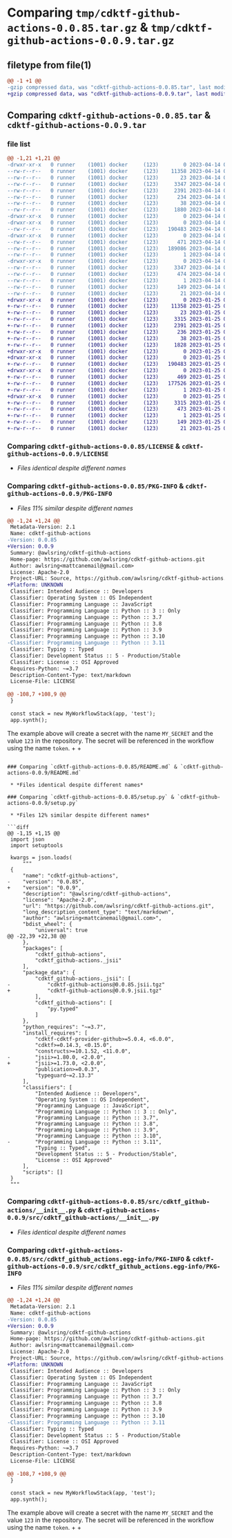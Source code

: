 # Comparing `tmp/cdktf-github-actions-0.0.85.tar.gz` & `tmp/cdktf-github-actions-0.0.9.tar.gz`

## filetype from file(1)

```diff
@@ -1 +1 @@
-gzip compressed data, was "cdktf-github-actions-0.0.85.tar", last modified: Fri Apr 14 00:27:01 2023, max compression
+gzip compressed data, was "cdktf-github-actions-0.0.9.tar", last modified: Wed Jan 25 01:45:21 2023, max compression
```

## Comparing `cdktf-github-actions-0.0.85.tar` & `cdktf-github-actions-0.0.9.tar`

### file list

```diff
@@ -1,21 +1,21 @@
-drwxr-xr-x   0 runner    (1001) docker     (123)        0 2023-04-14 00:27:01.592669 cdktf-github-actions-0.0.85/
--rw-r--r--   0 runner    (1001) docker     (123)    11358 2023-04-14 00:26:42.000000 cdktf-github-actions-0.0.85/LICENSE
--rw-r--r--   0 runner    (1001) docker     (123)       23 2023-04-14 00:26:42.000000 cdktf-github-actions-0.0.85/MANIFEST.in
--rw-r--r--   0 runner    (1001) docker     (123)     3347 2023-04-14 00:27:01.588669 cdktf-github-actions-0.0.85/PKG-INFO
--rw-r--r--   0 runner    (1001) docker     (123)     2391 2023-04-14 00:26:42.000000 cdktf-github-actions-0.0.85/README.md
--rw-r--r--   0 runner    (1001) docker     (123)      234 2023-04-14 00:26:42.000000 cdktf-github-actions-0.0.85/pyproject.toml
--rw-r--r--   0 runner    (1001) docker     (123)       38 2023-04-14 00:27:01.592669 cdktf-github-actions-0.0.85/setup.cfg
--rw-r--r--   0 runner    (1001) docker     (123)     1880 2023-04-14 00:26:42.000000 cdktf-github-actions-0.0.85/setup.py
-drwxr-xr-x   0 runner    (1001) docker     (123)        0 2023-04-14 00:27:01.584669 cdktf-github-actions-0.0.85/src/
-drwxr-xr-x   0 runner    (1001) docker     (123)        0 2023-04-14 00:27:01.588669 cdktf-github-actions-0.0.85/src/cdktf_github-actions/
--rw-r--r--   0 runner    (1001) docker     (123)   190483 2023-04-14 00:26:42.000000 cdktf-github-actions-0.0.85/src/cdktf_github-actions/__init__.py
-drwxr-xr-x   0 runner    (1001) docker     (123)        0 2023-04-14 00:27:01.588669 cdktf-github-actions-0.0.85/src/cdktf_github-actions/_jsii/
--rw-r--r--   0 runner    (1001) docker     (123)      471 2023-04-14 00:26:42.000000 cdktf-github-actions-0.0.85/src/cdktf_github-actions/_jsii/__init__.py
--rw-r--r--   0 runner    (1001) docker     (123)   189086 2023-04-14 00:26:42.000000 cdktf-github-actions-0.0.85/src/cdktf_github-actions/_jsii/cdktf-github-actions@0.0.85.jsii.tgz
--rw-r--r--   0 runner    (1001) docker     (123)        1 2023-04-14 00:26:42.000000 cdktf-github-actions-0.0.85/src/cdktf_github-actions/py.typed
-drwxr-xr-x   0 runner    (1001) docker     (123)        0 2023-04-14 00:27:01.588669 cdktf-github-actions-0.0.85/src/cdktf_github_actions.egg-info/
--rw-r--r--   0 runner    (1001) docker     (123)     3347 2023-04-14 00:27:01.000000 cdktf-github-actions-0.0.85/src/cdktf_github_actions.egg-info/PKG-INFO
--rw-r--r--   0 runner    (1001) docker     (123)      474 2023-04-14 00:27:01.000000 cdktf-github-actions-0.0.85/src/cdktf_github_actions.egg-info/SOURCES.txt
--rw-r--r--   0 runner    (1001) docker     (123)        1 2023-04-14 00:27:01.000000 cdktf-github-actions-0.0.85/src/cdktf_github_actions.egg-info/dependency_links.txt
--rw-r--r--   0 runner    (1001) docker     (123)      149 2023-04-14 00:27:01.000000 cdktf-github-actions-0.0.85/src/cdktf_github_actions.egg-info/requires.txt
--rw-r--r--   0 runner    (1001) docker     (123)       21 2023-04-14 00:27:01.000000 cdktf-github-actions-0.0.85/src/cdktf_github_actions.egg-info/top_level.txt
+drwxr-xr-x   0 runner    (1001) docker     (123)        0 2023-01-25 01:45:21.489591 cdktf-github-actions-0.0.9/
+-rw-r--r--   0 runner    (1001) docker     (123)    11358 2023-01-25 01:45:09.000000 cdktf-github-actions-0.0.9/LICENSE
+-rw-r--r--   0 runner    (1001) docker     (123)       23 2023-01-25 01:45:09.000000 cdktf-github-actions-0.0.9/MANIFEST.in
+-rw-r--r--   0 runner    (1001) docker     (123)     3315 2023-01-25 01:45:21.489591 cdktf-github-actions-0.0.9/PKG-INFO
+-rw-r--r--   0 runner    (1001) docker     (123)     2391 2023-01-25 01:45:09.000000 cdktf-github-actions-0.0.9/README.md
+-rw-r--r--   0 runner    (1001) docker     (123)      236 2023-01-25 01:45:09.000000 cdktf-github-actions-0.0.9/pyproject.toml
+-rw-r--r--   0 runner    (1001) docker     (123)       38 2023-01-25 01:45:21.489591 cdktf-github-actions-0.0.9/setup.cfg
+-rw-r--r--   0 runner    (1001) docker     (123)     1828 2023-01-25 01:45:09.000000 cdktf-github-actions-0.0.9/setup.py
+drwxr-xr-x   0 runner    (1001) docker     (123)        0 2023-01-25 01:45:21.485591 cdktf-github-actions-0.0.9/src/
+drwxr-xr-x   0 runner    (1001) docker     (123)        0 2023-01-25 01:45:21.485591 cdktf-github-actions-0.0.9/src/cdktf_github-actions/
+-rw-r--r--   0 runner    (1001) docker     (123)   190483 2023-01-25 01:45:09.000000 cdktf-github-actions-0.0.9/src/cdktf_github-actions/__init__.py
+drwxr-xr-x   0 runner    (1001) docker     (123)        0 2023-01-25 01:45:21.485591 cdktf-github-actions-0.0.9/src/cdktf_github-actions/_jsii/
+-rw-r--r--   0 runner    (1001) docker     (123)      469 2023-01-25 01:45:09.000000 cdktf-github-actions-0.0.9/src/cdktf_github-actions/_jsii/__init__.py
+-rw-r--r--   0 runner    (1001) docker     (123)   177526 2023-01-25 01:45:09.000000 cdktf-github-actions-0.0.9/src/cdktf_github-actions/_jsii/cdktf-github-actions@0.0.9.jsii.tgz
+-rw-r--r--   0 runner    (1001) docker     (123)        1 2023-01-25 01:45:09.000000 cdktf-github-actions-0.0.9/src/cdktf_github-actions/py.typed
+drwxr-xr-x   0 runner    (1001) docker     (123)        0 2023-01-25 01:45:21.485591 cdktf-github-actions-0.0.9/src/cdktf_github_actions.egg-info/
+-rw-r--r--   0 runner    (1001) docker     (123)     3315 2023-01-25 01:45:20.000000 cdktf-github-actions-0.0.9/src/cdktf_github_actions.egg-info/PKG-INFO
+-rw-r--r--   0 runner    (1001) docker     (123)      473 2023-01-25 01:45:21.000000 cdktf-github-actions-0.0.9/src/cdktf_github_actions.egg-info/SOURCES.txt
+-rw-r--r--   0 runner    (1001) docker     (123)        1 2023-01-25 01:45:21.000000 cdktf-github-actions-0.0.9/src/cdktf_github_actions.egg-info/dependency_links.txt
+-rw-r--r--   0 runner    (1001) docker     (123)      149 2023-01-25 01:45:21.000000 cdktf-github-actions-0.0.9/src/cdktf_github_actions.egg-info/requires.txt
+-rw-r--r--   0 runner    (1001) docker     (123)       21 2023-01-25 01:45:21.000000 cdktf-github-actions-0.0.9/src/cdktf_github_actions.egg-info/top_level.txt
```

### Comparing `cdktf-github-actions-0.0.85/LICENSE` & `cdktf-github-actions-0.0.9/LICENSE`

 * *Files identical despite different names*

### Comparing `cdktf-github-actions-0.0.85/PKG-INFO` & `cdktf-github-actions-0.0.9/PKG-INFO`

 * *Files 11% similar despite different names*

```diff
@@ -1,24 +1,24 @@
 Metadata-Version: 2.1
 Name: cdktf-github-actions
-Version: 0.0.85
+Version: 0.0.9
 Summary: @awlsring/cdktf-github-actions
 Home-page: https://github.com/awlsring/cdktf-github-actions.git
 Author: awlsring<mattcanemail@gmail.com>
 License: Apache-2.0
 Project-URL: Source, https://github.com/awlsring/cdktf-github-actions.git
+Platform: UNKNOWN
 Classifier: Intended Audience :: Developers
 Classifier: Operating System :: OS Independent
 Classifier: Programming Language :: JavaScript
 Classifier: Programming Language :: Python :: 3 :: Only
 Classifier: Programming Language :: Python :: 3.7
 Classifier: Programming Language :: Python :: 3.8
 Classifier: Programming Language :: Python :: 3.9
 Classifier: Programming Language :: Python :: 3.10
-Classifier: Programming Language :: Python :: 3.11
 Classifier: Typing :: Typed
 Classifier: Development Status :: 5 - Production/Stable
 Classifier: License :: OSI Approved
 Requires-Python: ~=3.7
 Description-Content-Type: text/markdown
 License-File: LICENSE
 
@@ -108,7 +108,9 @@
 }
 
 const stack = new MyWorkflowStack(app, 'test');
 app.synth();
 ```
 
 The example above will create a secret with the name `MY_SECRET` and the value `123` in the repository. The secret will be referenced in the workflow using the name `token`.
+
+
```

### Comparing `cdktf-github-actions-0.0.85/README.md` & `cdktf-github-actions-0.0.9/README.md`

 * *Files identical despite different names*

### Comparing `cdktf-github-actions-0.0.85/setup.py` & `cdktf-github-actions-0.0.9/setup.py`

 * *Files 12% similar despite different names*

```diff
@@ -1,15 +1,15 @@
 import json
 import setuptools
 
 kwargs = json.loads(
     """
 {
     "name": "cdktf-github-actions",
-    "version": "0.0.85",
+    "version": "0.0.9",
     "description": "@awlsring/cdktf-github-actions",
     "license": "Apache-2.0",
     "url": "https://github.com/awlsring/cdktf-github-actions.git",
     "long_description_content_type": "text/markdown",
     "author": "awlsring<mattcanemail@gmail.com>",
     "bdist_wheel": {
         "universal": true
@@ -22,39 +22,38 @@
     },
     "packages": [
         "cdktf_github-actions",
         "cdktf_github-actions._jsii"
     ],
     "package_data": {
         "cdktf_github-actions._jsii": [
-            "cdktf-github-actions@0.0.85.jsii.tgz"
+            "cdktf-github-actions@0.0.9.jsii.tgz"
         ],
         "cdktf_github-actions": [
             "py.typed"
         ]
     },
     "python_requires": "~=3.7",
     "install_requires": [
         "cdktf-cdktf-provider-github>=5.0.4, <6.0.0",
         "cdktf>=0.14.3, <0.15.0",
         "constructs>=10.1.52, <11.0.0",
-        "jsii>=1.80.0, <2.0.0",
+        "jsii>=1.73.0, <2.0.0",
         "publication>=0.0.3",
         "typeguard~=2.13.3"
     ],
     "classifiers": [
         "Intended Audience :: Developers",
         "Operating System :: OS Independent",
         "Programming Language :: JavaScript",
         "Programming Language :: Python :: 3 :: Only",
         "Programming Language :: Python :: 3.7",
         "Programming Language :: Python :: 3.8",
         "Programming Language :: Python :: 3.9",
         "Programming Language :: Python :: 3.10",
-        "Programming Language :: Python :: 3.11",
         "Typing :: Typed",
         "Development Status :: 5 - Production/Stable",
         "License :: OSI Approved"
     ],
     "scripts": []
 }
 """
```

### Comparing `cdktf-github-actions-0.0.85/src/cdktf_github-actions/__init__.py` & `cdktf-github-actions-0.0.9/src/cdktf_github-actions/__init__.py`

 * *Files identical despite different names*

### Comparing `cdktf-github-actions-0.0.85/src/cdktf_github_actions.egg-info/PKG-INFO` & `cdktf-github-actions-0.0.9/src/cdktf_github_actions.egg-info/PKG-INFO`

 * *Files 11% similar despite different names*

```diff
@@ -1,24 +1,24 @@
 Metadata-Version: 2.1
 Name: cdktf-github-actions
-Version: 0.0.85
+Version: 0.0.9
 Summary: @awlsring/cdktf-github-actions
 Home-page: https://github.com/awlsring/cdktf-github-actions.git
 Author: awlsring<mattcanemail@gmail.com>
 License: Apache-2.0
 Project-URL: Source, https://github.com/awlsring/cdktf-github-actions.git
+Platform: UNKNOWN
 Classifier: Intended Audience :: Developers
 Classifier: Operating System :: OS Independent
 Classifier: Programming Language :: JavaScript
 Classifier: Programming Language :: Python :: 3 :: Only
 Classifier: Programming Language :: Python :: 3.7
 Classifier: Programming Language :: Python :: 3.8
 Classifier: Programming Language :: Python :: 3.9
 Classifier: Programming Language :: Python :: 3.10
-Classifier: Programming Language :: Python :: 3.11
 Classifier: Typing :: Typed
 Classifier: Development Status :: 5 - Production/Stable
 Classifier: License :: OSI Approved
 Requires-Python: ~=3.7
 Description-Content-Type: text/markdown
 License-File: LICENSE
 
@@ -108,7 +108,9 @@
 }
 
 const stack = new MyWorkflowStack(app, 'test');
 app.synth();
 ```
 
 The example above will create a secret with the name `MY_SECRET` and the value `123` in the repository. The secret will be referenced in the workflow using the name `token`.
+
+
```

